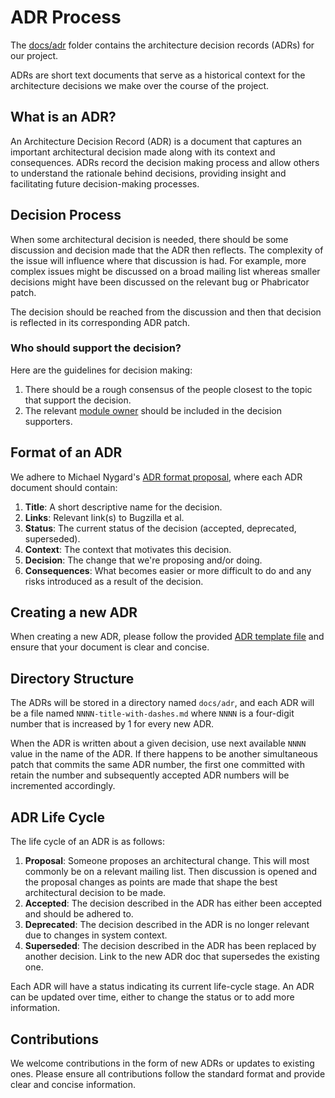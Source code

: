# ADR Process

The [docs/adr](/docs/adr) folder contains the
architecture decision records (ADRs) for our project.

ADRs are short text documents that serve as a historical context for the
architecture decisions we make over the course of the project.

## What is an ADR?

An Architecture Decision Record (ADR) is a document that captures an important
architectural decision made along with its context and consequences. ADRs record
the decision making process and allow others to understand the rationale behind
decisions, providing insight and facilitating future decision-making processes.

## Decision Process

When some architectural decision is needed, there should be some discussion and
decision made that the ADR then reflects. The complexity of the issue will
influence where that discussion is had. For example, more complex issues might
be discussed on a broad mailing list whereas smaller decisions might have been
discussed on the relevant bug or Phabricator patch.

The decision should be reached from the discussion and then that decision is
reflected in its corresponding ADR patch.

### Who should support the decision?

Here are the guidelines for decision making:
1. There should be a rough consensus of the people closest to the topic that support the decision.
2. The relevant [module owner](https://source-docs.thunderbird.net/en/latest/mots/index.html)
should be included in the decision supporters.

## Format of an ADR

We adhere to Michael Nygard's [ADR format
proposal](https://cognitect.com/blog/2011/11/15/documenting-architecture-decisions),
where each ADR document should contain:

1. **Title**: A short descriptive name for the decision.
2. **Links**: Relevant link(s) to Bugzilla et al.
3. **Status**: The current status of the decision (accepted, deprecated,
superseded).
4. **Context**: The context that motivates this decision.
5. **Decision**: The change that we're proposing and/or doing.
6. **Consequences**: What becomes easier or more difficult to do and any risks
introduced as a result of the decision.

## Creating a new ADR

When creating a new ADR, please follow the provided [ADR template
file](0000-adr-template.md) and ensure that your document is clear and concise.

## Directory Structure

The ADRs will be stored in a directory named `docs/adr`, and each ADR will be a
file named `NNNN-title-with-dashes.md` where `NNNN` is a four-digit number that
is increased by 1 for every new ADR.

When the ADR is written about a given decision, use next available `NNNN` value
in the name of the ADR. If there happens to be another simultaneous patch that
commits the same ADR number, the first one committed with retain the number and
subsequently accepted ADR numbers will be incremented accordingly.

## ADR Life Cycle

The life cycle of an ADR is as follows:

1. **Proposal**: Someone proposes an architectural change. This will most
commonly be on a relevant mailing list. Then discussion is opened and the
proposal changes as points are made that shape the best architectural decision
to be made.
2. **Accepted**: The decision described in the ADR has either been
accepted and should be adhered to.
3. **Deprecated**: The decision described in the ADR is no longer relevant due
to changes in system context.
4. **Superseded**: The decision described in the ADR has been replaced by
another decision. Link to the new ADR doc that supersedes the existing one.

Each ADR will have a status indicating its current life-cycle stage. An ADR can
be updated over time, either to change the status or to add more information.

## Contributions

We welcome contributions in the form of new ADRs or updates to existing ones.
Please ensure all contributions follow the standard format and provide clear and
concise information.
